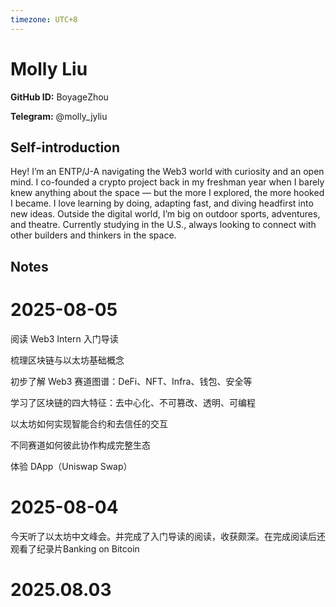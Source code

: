 ```yaml
---
timezone: UTC+8
---
```


# Molly Liu

**GitHub ID:** BoyageZhou

**Telegram:** @molly_jyliu

## Self-introduction

Hey! I’m an ENTP/J-A navigating the Web3 world with curiosity and an open mind. I co-founded a crypto project back in my freshman year when I barely knew anything about the space — but the more I explored, the more hooked I became. I love learning by doing, adapting fast, and diving headfirst into new ideas. Outside the digital world, I’m big on outdoor sports, adventures, and theatre. Currently studying in the U.S., always looking to connect with other builders and thinkers in the space.

## Notes

<!-- Content_START -->
# 2025-08-05

阅读 Web3 Intern 入门导读

梳理区块链与以太坊基础概念

初步了解 Web3 赛道图谱：DeFi、NFT、Infra、钱包、安全等

学习了区块链的四大特征：去中心化、不可篡改、透明、可编程

以太坊如何实现智能合约和去信任的交互

不同赛道如何彼此协作构成完整生态


体验 DApp（Uniswap Swap）

# 2025-08-04

今天听了以太坊中文峰会。并完成了入门导读的阅读，收获颇深。在完成阅读后还观看了纪录片Banking on Bitcoin


# 2025.08.03


<!-- Content_END -->
